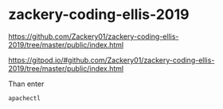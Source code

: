 # zackery-coding-ellis-2019

https://github.com/Zackery01/zackery-coding-ellis-2019/tree/master/public/index.html

https://gitpod.io/#github.com/Zackery01/zackery-coding-ellis-2019/tree/master/public/index.html

Than enter

```apachectl```
